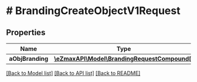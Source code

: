 # # BrandingCreateObjectV1Request

## Properties

Name | Type | Description | Notes
------------ | ------------- | ------------- | -------------
**aObjBranding** | [**\eZmaxAPI\Model\BrandingRequestCompound[]**](BrandingRequestCompound.md) |  |

[[Back to Model list]](../../README.md#models) [[Back to API list]](../../README.md#endpoints) [[Back to README]](../../README.md)
